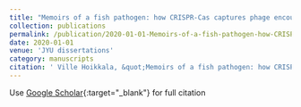 ```yaml
---
title: "Memoirs of a fish pathogen: how CRISPR-Cas captures phage encounters in Flavobacterium columnare"
collection: publications
permalink: /publication/2020-01-01-Memoirs-of-a-fish-pathogen-how-CRISPR-Cas-captures-phage-encounters-in-Flavobacterium-columnare
date: 2020-01-01
venue: 'JYU dissertations'
category: manuscripts
citation: ' Ville Hoikkala, &quot;Memoirs of a fish pathogen: how CRISPR-Cas captures phage encounters in Flavobacterium columnare.&quot; JYU dissertations, 2020.'
---
```

Use [Google Scholar](https://scholar.google.com/scholar?q=Memoirs+of+a+fish+pathogen:+how+CRISPR+Cas+captures+phage+encounters+in+Flavobacterium+columnare){:target="_blank"} for full citation